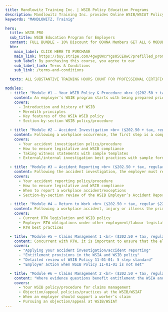 ```yaml
---
title: Mandlowitz Training Inc. | WSIB Policy Education Programs
description: Mandlowitz Training Inc. provides Online WSIB/WSIAT Policy/Procedure education and training for employers and professionals.
keywords: "MANDLOWITZ, Trainig"

hero:
  title: WSIB PRO
  sub_title: WSIB Education Program for Employers
  content: FULL BUNDLE - 10% Discount for OOHNA Members GET ALL 6 MODULES FOR $1,215 (regular $1,350) + TAX
  btn:
    main_label: CLICK HERE TO PURCHASE
    main_link: https://buy.stripe.com/4gwg0WcrYgs05CE8wC?prefilled_promo_code=OOHNA23
    sub_label: By purchasing this course, you agree to our
    sub_label_link: Terms & Conditions
    sub_link: /terms-and-conditions

  texts: ALL SUBSTANTIVE TRAINING HOURS COUNT FOR PROFESSIONAL CERTIFICATION.

modules:
  - title: "Module #1 – Your WSIB Policy & Procedure <br> ($202.50 + tax, regular $225)"
    content: An employer’s WSIB program starts with being prepared prior to an accident, injury or illness. Employers must be prepared to address all workplace situations. Completion of this module will provide an employer with a complete WSIB policy/procedure. ​
    covers:
      - Introduction and history of WSIB
      - Meredith principles
      - Key features of the WSIA WSIB policy
      - Section-by-section WSIB policy/procedure

  - title: "Module #2 – Accident Investigation <br> ($202.50 + tax, regular $225"
    content: Following a workplace occurrence, the first step is a comprehensive, evidence-based accident investigation to facilitate internal and external reporting in compliance with Ontario law.
    covers:
      - Your accident investigation policy/procedure
      - How to ensure legislative and WSIB compliance
      - Taking witness statements with sample templates
      - External/internal investigation best practices with sample forms

  - title: "Module #3 – Accident Reporting <br> ($202.50 + tax, regular $225)"
    content: Following the accident investigation, the employer must report internally and externally on WSIB and health and safety matters. Knowledge of Ontario laws and the WSIB policies on Initial Employer reporting obligations is critical.
    covers:
      - Your accident reporting policy/procedure
      - How to ensure legislative and WSIB compliance
      - When to report a workplace accident/exceptions
      - Section-by-section review of the WSIB Employer’s Accident Report

  - title: "Module #4 – Return to Work <br> ($202.50 + tax, regular $225)"
    content: Following a workplace accident, injury or illness the primary employer action should be early and safe return to work (RTW). RTW establishes a win-win in the workplace supporting a positive, worker-centred WSIB program and positive corporate culture. RTW should occur even if the employer has questions about the mechanism of injury.
    covers:
      - Current RTW legislation and WSIB policy
      - Employer RTW obligations under other employment/labour legislation
      - RTW best practices

  - title: "Module #5 – Claims Management 1 <br> ($202.50 + tax, regular $225)"
    content: Concurrent with RTW, it is important to ensure that the eligibility criteria for benefit entitlement has been met. This is the primary responsibility of the WSIB. Employers can assist the scope and speed of WSIB decision making by participating in the decision-making process.
    covers:
      - "Applying your accident investigation/accident reporting"
      - "Entitlement provisions in the WSIA and WSIB policy"
      - "Detailed review of WSIB Policy 11-01-01: 5 step standard"
      - "Employer action when WSIB Policy 11-01-01 is not met"

  - title: "Module #6 – Claims Management 2 <br> ($202.50 + tax, regular $225) ​"
    content: "Where evidence questions benefit entitlement the WSIA and WSIB policy provide a framework for the employer to pursue an objection/appeal. This should be initiated as soon as possible after reporting to the WSIB. Claims management may involve an objection to the original decision maker or an appeal to the WSIB/WSIAT."
    covers:
      - Your WSIB policy/procedure for claims management
      - Objection/appeal policies/practices at the WSIB/WSIAT
      - When an employer should support a worker’s claim
      - Pursuing an objection/appeal at WSIB/WSIAT
---
```


